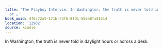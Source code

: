 ```yaml
---
title: 'The Playboy Intervie: In Washington, the truth is never told in daylight hours
  or …'
book_uuid: 4f6c72a9-171b-43f6-8fd1-55ea8fa81614
location: '12902'
source: kindle
---
```


In Washington, the truth is never told in daylight hours or across a desk.